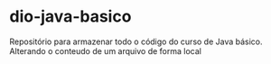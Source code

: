 # dio-java-basico
Repositório para armazenar todo o código do curso de Java básico.
Alterando o conteudo de um arquivo de forma local
